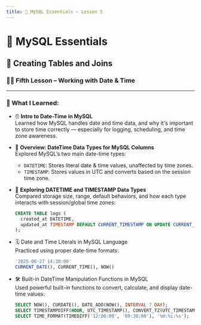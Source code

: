 ```yaml
---
title: 🐬 MySQL Essentials – Lesson 5
---
```


# 🐬 MySQL Essentials  
## 📘 Creating Tables and Joins  
### 🧑‍🎓 Fifth Lesson – Working with Date & Time

---

### 🧠 What I Learned:

- ⏰ **Intro to Date-Time in MySQL**  
  Learned how MySQL handles date and time data, and why it's important to store time correctly — especially for logging, scheduling, and time zone awareness.

- 🧱 **Overview: DateTime Data Types for MySQL Columns**  
  Explored MySQL’s two main date-time types:
  - `DATETIME`: Stores literal date & time values, unaffected by time zones.
  - `TIMESTAMP`: Stores values in UTC and converts based on the session time zone.

- 🔬 **Exploring DATETIME and TIMESTAMP Data Types**  
  Compared storage size, range, default behaviors, and how each type interacts with session/global time zones:
  ```sql
  CREATE TABLE logs (
    created_at DATETIME,
    updated_at TIMESTAMP DEFAULT CURRENT_TIMESTAMP ON UPDATE CURRENT_TIMESTAMP
  );
  ```
- 🗓️ Date and Time Literals in MySQL Language   
Practiced using proper date-time formats:

  ```sql
  '2025-06-27 14:30:00'
  CURRENT_DATE(), CURRENT_TIME(), NOW()
  ```

- 🛠️ Built-in DateTime Manipulation Functions in MySQL  
Used powerful built-in functions to convert, calculate, and display date-time values:

  ```sql
  SELECT NOW(), CURDATE(), DATE_ADD(NOW(), INTERVAL 7 DAY); 
  SELECT TIMESTAMPDIFF(HOUR, UTC_TIMESTAMP(), CONVERT_TZ(UTC_TIMESTAMP(), 'UTC', 'Asia/Jerusalem'));
  SELECT TIME_FORMAT(TIMEDIFF('12:00:00', '09:30:00'), '%H:%i:%s');
  ```
